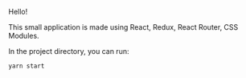 
Hello!

This small application is made using React, Redux, React Router, CSS Modules.

In the project directory, you can run:

 `yarn start`

